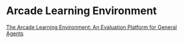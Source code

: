 # Arcade  Learning  Environment

[The Arcade Learning Environment: An Evaluation Platform for General Agents](https://arxiv.org/pdf/1207.4708.pdf)




